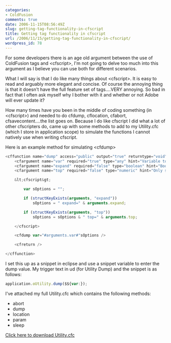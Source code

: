 ```yaml
---
categories:
- ColdFusion
comments: true
date: 2006-11-15T08:56:49Z
slug: getting-tag-functionality-in-cfscript
title: Getting tag functionality in cfscript
url: /2006/11/15/getting-tag-functionality-in-cfscript/
wordpress_id: 78
---
```


For some developers there is an age old argument between the use of ColdFusion tags and &lt;cfscript&gt;, I'm not going to delve too much into this argument as I believe you can use both for different scenarios.

What I will say is that I do like many things about &lt;cfscript&gt;. It is easy to read and arguably more elegant and concise. Of course the annoying thing is that it doesn't have the full feature set of tags....VERY annoying. So bad in fact that I often ask myself why I bother with it and whether or not Adobe will ever update it?

How many times have you been in the middle of coding something (in &lt;cfscript&gt;) and needed to do cfdump, cflocation, cfabort, cfsavecontent....the list goes on. Because I do like cfscript I did what a lot of other cfscripters do, came up with some methods to add to my Utility.cfc (which I store in application scope) to simulate the functions I cannot natively use when writing cfscript.

Here is an example method for simulating &lt;cfdump&gt;

``` javascript
<cffunction name="dump" access="public" output="true" returntype="void" hint="Simulates cfdump from a cfscript block">
	<cfargument name="var" required="true" type="any" hint="Variable to dump" />
	<cfargument name="expand" required="false" type="boolean" hint="Boolean to expand the dump" />
	<cfargument name="top" required="false" type="numeric" hint="Only show the top n layers" />

	&lt;cfscript&gt;

		var sOptions = "";

		if (structKeyExists(arguments, "expand"))
			sOptions = " expand=" & arguments.expand;

		if (structKeyExists(arguments, "top"))
			sOptions = sOptions & " top=" & arguments.top;

	</cfscript>

	<cfdump var="#arguments.var#"sOptions />

	<cfreturn />

</cffunction>
```

I set this up as a snippet in eclipse and use a snippet variable to enter the dump value. My trigger text in ud (for Utility Dump) and the snippet is as follows:

``` javascript
application.oUtility.dump($${var:});
```

I've attached my full Utility.cfc which contains the following methods:

* abort
* dump
* location
* param
* sleep

[Click here to download Utility.cfc](/images/uploads/2006/11/utility.zip)
